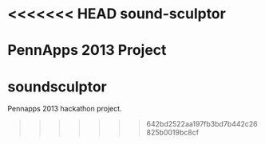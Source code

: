 <<<<<<< HEAD
sound-sculptor
==============

PennApps 2013 Project
=======
soundsculptor
=============

Pennapps 2013 hackathon project.
>>>>>>> 642bd2522aa197fb3bd7b442c26825b0019bc8cf
